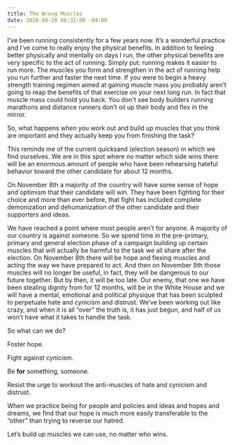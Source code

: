 ```yaml
---
title: The Wrong Muscles
date: 2016-09-28 06:32:00 -04:00
---
```


I’ve been running consistently for a few years now. It’s a wonderful practice and I’ve come to really enjoy the physical benefits. In addition to feeling better physically and mentally on days I run, the other physical benefits are very specific to the act of running. Simply put: running makes it easier to run more. The muscles you form and strengthen in the act of running help you run further and faster the next time. If you were to begin a heavy strength training regimen aimed at gaining muscle mass you probably aren’t going to reap the benefits of that exercise on your next long run. In fact that muscle mass could hold you back. You don't see body builders running marathons and distance runners don’t oil up their body and flex in the mirror. 

So, what happens when you work out and build up muscles that you think are important and they actually keep you from finishing the task? 

This reminds me of the current quicksand (election season) in which we find ourselves. We are in this spot where no matter which side wins there will be an enormous amount of people who have been rehearsing hateful behavior toward the other candidate for about 12 months. 

On November 8th a majority of the country will have some sense of hope and optimism that their candidate will win. They have been fighting for their choice and more than ever before, that fight has included complete demonization and dehumanization of the other candidate and their supporters and ideas. 

We have reached a point where most people aren’t for anyone. A majority of our country is against someone. So we spend time in the pre-primary, primary and general election phase of a campaign building up certain muscles that will actually be harmful to the task we all share after the election. On November 8th there will be hope and flexing muscles and acting the way we have prepared to act. And then on November 9th those muscles will no longer be useful, in fact, they will be dangerous to our future together. But by then, it will be too late. Our enemy, that one we have been stealing dignity from for 12 months, will be in the White House and we will have a mental, emotional and political physique that has been sculpted to perpetuate hate and cynicism and distrust. We’ve been working out like crazy, and when it is all “over” the truth is, it has just begun, and half of us won’t have what it takes to handle the task. 

So what can we do? 

Foster hope. 

Fight against cynicism. 

Be **for** something, someone. 

Resist the urge to workout the anti-muscles of hate and cynicism and distrust. 

When we practice being for people and policies and ideas and hopes and dreams, we find that our hope is much more easily transferable to the “other” than trying to reverse our hatred. 

Let’s build up muscles we can use, no matter who wins.